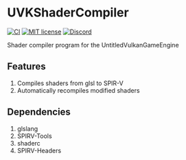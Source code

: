 # UVKShaderCompiler
[![CI](https://github.com/MadLadSquad/UVKShaderCompiler/actions/workflows/ci.yaml/badge.svg)](https://github.com/MadLadSquad/UVKShaderCompiler/actions/workflows/ci.yaml) 
[![MIT license](https://img.shields.io/badge/License-MIT-blue.svg)](https://lbesson.mit-license.org/)
[![Discord](https://img.shields.io/discord/717037253292982315.svg?label=&logo=discord&logoColor=ffffff&color=7389D8&labelColor=6A7EC2)](https://discord.gg/4wgH8ZE)

Shader compiler program for the UntitledVulkanGameEngine

## Features
1. Compiles shaders from glsl to SPIR-V
1. Automatically recompiles modified shaders

## Dependencies
1. glslang
1. SPIRV-Tools
1. shaderc
1. SPIRV-Headers
